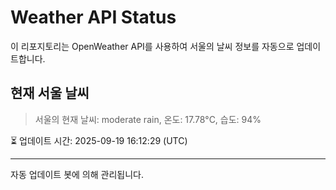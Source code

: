 
# Weather API Status

이 리포지토리는 OpenWeather API를 사용하여 서울의 날씨 정보를 자동으로 업데이트합니다.

## 현재 서울 날씨
> 서울의 현재 날씨: moderate rain, 온도: 17.78°C, 습도: 94%

⏳ 업데이트 시간: 2025-09-19 16:12:29 (UTC)

---
자동 업데이트 봇에 의해 관리됩니다.
